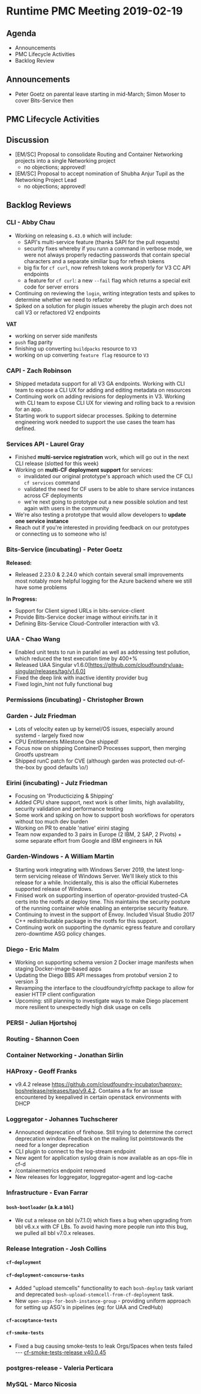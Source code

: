 # Runtime PMC Meeting 2019-02-19

## Agenda

* Announcements
* PMC Lifecycle Activities
* Backlog Review


## Announcements

- Peter Goetz on parental leave starting in mid-March; Simon Moser to cover Bits-Service then


## PMC Lifecycle Activities


## Discussion

- [EM/SC] Proposal to consolidate Routing and Container Networking projects into a single Networking project
  - no objections; approved!
- [EM/SC] Proposal to accept nomination of Shubha Anjur Tupil as the Networking Project Lead
  - no objections; approved!


## Backlog Reviews

### CLI - Abby Chau

- Working on releasing `6.43.0` which will include: 
  - SAPI's multi-service feature (thanks SAPI for the pull requests)
  - security fixes whereby if you runn a command in verbose mode, we were not always properly redacting passwords that contain special characters and a separate similiar bug for refresh tokens
  - big fix for `cf curl`, now refresh tokens work properly for V3 CC API endpoints
  - a feature for `cf curl`: a new `--fail` flag which returns a special exit code for server errors
- Continuing on reviewing the `login`, writing integration tests and spikes to determine whether we need to refactor
- Spiked on a solution for plugin issues whereby the plugin arch does not call V3 or refactored V2 endpoints
 
 
**VAT**

- working on server side manifests
- `push` flag parity
- finishing up converting `buildpacks` resource to `V3`
- working on up converting `feature flag` resource to `V3`


### CAPI - Zach Robinson
- Shipped metadata support for all V3 GA endpoints. Working with CLI team to expose a CLI UX for adding and editing metadata on resources
- Continuing work on adding revisions for deployments in V3.  Working with CLI team to expose CLI UX for viewing and rolling back to a revision for an app.
- Starting work to support sidecar processes. Spiking to determine engineering work needed to support the use cases the team has defined.

### Services API - Laurel Gray
- Finished **multi-service registration** work, which will go out in the next CLI release (slotted for this week)
- Working on **multi-CF deployment support** for services:
  - invalidated our original prototype's approach which used the CF CLI `cf services` command
  - validated the need for CF users to be able to share service instances across CF deployments
  - we're next going to prototype out a new possible solution and test again with users in the community
- We're also testing a prototype that would allow developers to **update one service instance** 
- Reach out if you're interested in providing feedback on our prototypes or connecting us to someone who is!

### Bits-Service (incubating) - Peter Goetz

**Released:**
- Released 2.23.0 & 2.24.0 which contain several small improvements most notably more helpful logging for the Azure backend where we still have some problems

**In Progress:**
- Support for Client signed URLs in bits-service-client
- Provide Bits-Service docker image without eirinifs.tar in it
- Defining Bits-Service Cloud-Controller interaction with v3.

### UAA - Chao Wang
- Enabled unit tests to run in parallel as well as addressing test pollution, which reduced the test execution time by 400+%
- Released UAA Singular v1.6.0[https://github.com/cloudfoundry/uaa-singular/releases/tag/v1.6.0]
- Fixed the deep link with inactive identity provider bug
- Fixed login_hint not fully functional bug

### Permissions (incubating) - Christopher Brown


### Garden - Julz Friedman

- Lots of velocity eaten up by kernel/OS issues, especially around systemd - largely fixed now
- CPU Entitlements Milestone One shipped!
- Focus now on shipping ContainerD Processes support, then merging Grootfs upstream
- Shipped runC patch for CVE (although garden was protected out-of-the-box by good defaults \o/)

### Eirini (incubating) - Julz Friedman

- Focusing on 'Producticizing & Shipping'
- Added CPU share support, next work is other limits, high availability, security validation and performance testing 
- Some work and spiking on how to support bosh workflows for operators without too much dev burden
- Working on PR to enable 'native' eirini staging
- Team now expanded to 3 pairs in Europe (2 IBM, 2 SAP, 2 Pivots) + some separate effort from Google and IBM engineers in NA

### Garden-Windows - A William Martin

- Starting work integrating with Windows Server 2019, the latest long-term servicing release of Windows Server. We'll likely stick to this release for a while. Incidentally, this is also the official Kubernetes supported release of Windows.
- Finised work on supporting insertion of operator-provided trusted-CA certs into the rootfs at deploy time. This maintains the security posture of the running container while enabling an enterprise security feature.
- Continuing to invest in the support of Envoy. Included Visual Studio 2017 C++ redistributable package in the rootfs for this support.
- Continuing work on supporting the dynamic egress feature and corollary zero-downtime ASG policy changes.

### Diego - Eric Malm

- Working on supporting schema version 2 Docker image manifests when staging Docker-image-based apps
- Updating the Diego BBS API messages from protobuf version 2 to version 3
- Revamping the interface to the cloudfoundry/cfhttp package to allow for easier HTTP client configuration
- Upcoming: still planning to investigate ways to make Diego placement more resilient to unexpectedly high disk usage on cells


### PERSI - Julian Hjortshoj


### Routing - Shannon Coen


### Container Networking - Jonathan Sirlin


### HAProxy - Geoff Franks
- v9.4.2 release https://github.com/cloudfoundry-incubator/haproxy-boshrelease/releases/tag/v9.4.2.
  Contains a fix for an issue encountered by keepalived in certain openstack environments with DHCP


### Loggregator - Johannes Tuchscherer

- Announced deprecation of firehose. Still trying to determine the correct deprecation window. Feedback on the mailing list pointstowards the need for a longer deprecation
- CLI plugin to connect to the log-stream endpoint
- New agent for application syslog drain is now available as an ops-file in cf-d
- /containermetrics endpoint removed
- New releases for loggregator, loggregator-agent and log-cache


### Infrastructure - Evan Farrar

#### `bosh-bootloader` (a.k.a `bbl`)
- We cut a release on bbl (v7.1.0) which fixes a bug when upgrading from bbl v6.x.x with CF LBs. To avoid having more people run into this bug, we pulled all bbl v7.0.x releases.


### Release Integration - Josh Collins

#### `cf-deployment`


#### `cf-deployment-concourse-tasks`
- Added "upload stemcells" functionality to each `bosh-deploy` task variant and deprecated `bosh-upload-stemcell-from-cf-deployment` task.
- New `open-asgs-for-bosh-instance-group` - providing uniform approach for setting up ASG's in pipelines (eg: for UAA and CredHub)


#### `cf-acceptance-tests`


#### `cf-smoke-tests`
- Fixed a bug causing smoke-tests to leak Orgs/Spaces when tests failed --- [cf-smoke-tests-release v40.0.45](https://github.com/cloudfoundry/cf-smoke-tests-release/releases/tag/40.0.45)

### postgres-release - Valeria Perticara


### MySQL - Marco Nicosia
